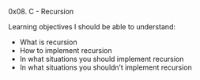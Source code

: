 0x08. C - Recursion

Learning objectives  I should be able to understand:
   * What is recursion
   * How to implement recursion
   * In what situations you should implement recursion
   * In what situations you shouldn’t implement recursion
